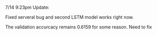 7/14  9:23pm Update:



Fixed serveral bug and second LSTM model works right now. 

The validation accurcacy remains 0.6159 for some reason. Need to fix 

 